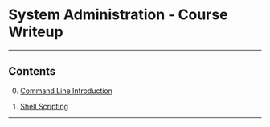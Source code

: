 # System Administration - Course Writeup

---------------
## Contents

0. [Command Line Introduction](./Command_Line_Introduction)

1. [Shell Scripting](./Shell_Scripting)

---------------
